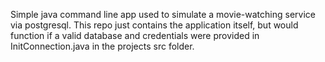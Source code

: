 Simple java command line app used to simulate a movie-watching service via postgresql. This repo just contains the application itself, but would function if a valid database and credentials were provided in InitConnection.java in the projects src folder.
